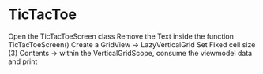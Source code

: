 # TicTacToe

Open the TicTacToeScreen class
Remove the Text inside the function TicTacToeScreen()
Create a GridView -> LazyVerticalGrid
Set Fixed cell size (3) 
Contents -> within the VerticalGridScope, consume the viewmodel data and print
